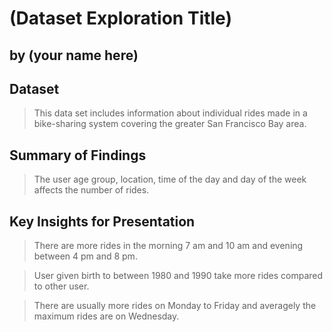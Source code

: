 # (Dataset Exploration Title)
## by (your name here)


## Dataset

>This data set includes information about individual rides made in a bike-sharing system covering the greater San Francisco Bay area.


## Summary of Findings

> The user age group, location, time of the day and day of the week affects the number of rides.


## Key Insights for Presentation

> There are more rides in the morning 7 am and 10 am and evening between 4 pm and 8 pm.

>User given birth to between 1980 and 1990 take more rides compared to other user.

>There are usually more rides on Monday to Friday and averagely the maximum rides are on Wednesday.